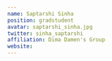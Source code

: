 ```yaml
---
name: Saptarshi Sinha
position: gradstudent 
avatar: saptarshi_sinha.jpg
twitter: sinha_saptarshi
affiliation: Dima Damen's Group
website: 
---
```


